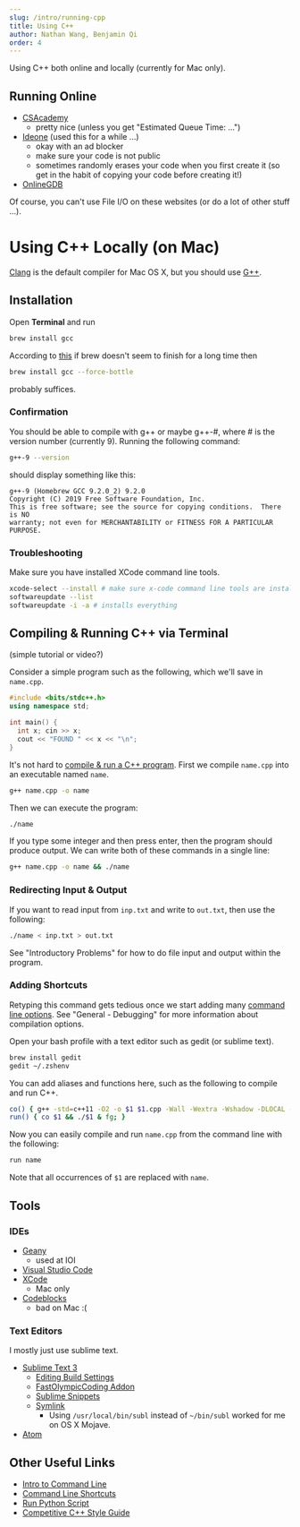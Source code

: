 ```yaml
---
slug: /intro/running-cpp
title: Using C++
author: Nathan Wang, Benjamin Qi
order: 4
---
```


Using C++ both online and locally (currently for Mac only).

<!-- END DESCRIPTION -->

## Running Online

 * [CSAcademy](https://csacademy.com/workspace/)
   * pretty nice (unless you get "Estimated Queue Time: ...")
 * [Ideone](http://ideone.com/) (used this for a while ...)
   * okay with an ad blocker
   * make sure your code is not public
   * sometimes randomly erases your code when you first create it (so get in the habit of copying your code before creating it!)
 * [OnlineGDB](https://www.onlinegdb.com/)

Of course, you can't use File I/O on these websites (or do a lot of other stuff ...).

# Using C++ Locally (on Mac)

[Clang](https://en.wikipedia.org/wiki/Clang) is the default compiler for Mac OS X, but you should use [G++](https://en.wikipedia.org/wiki/GNU_Compiler_Collection).

## Installation

Open **Terminal** and run

```sh
brew install gcc
```

According to [this](https://stackoverflow.com/questions/30998890/installing-opencv-with-brew-never-finishes) if brew doesn't seem to finish for a long time then 

```sh
brew install gcc --force-bottle
```

probably suffices.

### Confirmation

You should be able to compile with g++ or maybe g++-#, where # is the version number (currently 9). Running the following command:

```sh
g++-9 --version
```

should display something like this:

```
g++-9 (Homebrew GCC 9.2.0_2) 9.2.0
Copyright (C) 2019 Free Software Foundation, Inc.
This is free software; see the source for copying conditions.  There is NO
warranty; not even for MERCHANTABILITY or FITNESS FOR A PARTICULAR PURPOSE.
```

### Troubleshooting

Make sure you have installed XCode command line tools.

```sh
xcode-select --install # make sure x-code command line tools are installed
softwareupdate --list
softwareupdate -i -a # installs everything
```

## Compiling & Running C++ via Terminal

(simple tutorial or video?)

Consider a simple program such as the following, which we'll save in `name.cpp`.

```cpp
#include <bits/stdc++.h>
using namespace std;

int main() {
  int x; cin >> x;
  cout << "FOUND " << x << "\n";
}
```

It's not hard to [compile & run a C++ program](https://www.tutorialspoint.com/How-to-compile-and-run-the-Cplusplus-program). First we compile `name.cpp` into an executable named `name`.

```sh
g++ name.cpp -o name
```

Then we can execute the program:

```sh
./name
```

If you type some integer and then press enter, then the program should produce output. We can write both of these commands in a single line:

```sh
g++ name.cpp -o name && ./name
```

### Redirecting Input & Output

If you want to read input from `inp.txt` and write to `out.txt`, then use the following:

```sh
./name < inp.txt > out.txt
```

See "Introductory Problems" for how to do file input and output within the program.

### Adding Shortcuts

Retyping this command gets tedious once we start adding many [command line options](https://developers.redhat.com/blog/2018/03/21/compiler-and-linker-flags-gcc/). See "General - Debugging" for more information about compilation options.

Open your bash profile with a text editor such as gedit (or sublime text).

```sh
brew install gedit
gedit ~/.zshenv
```

You can add aliases and functions here, such as the following to compile and run C++. 

```sh
co() { g++ -std=c++11 -O2 -o $1 $1.cpp -Wall -Wextra -Wshadow -DLOCAL -Wl,-stack_size -Wl,0xF0000000; }
run() { co $1 && ./$1 & fg; }
```

Now you can easily compile and run `name.cpp` from the command line with the following:

```sh
run name
```

Note that all occurrences of `$1` are replaced with `name`.

## Tools

### IDEs

 * [Geany](https://www.geany.org/)
   * used at IOI
 * [Visual Studio Code](https://code.visualstudio.com/)
 * [XCode](https://developer.apple.com/xcode/)
   * Mac only
 * [Codeblocks](http://www.codeblocks.org/)
   * bad on Mac :(

### Text Editors

I mostly just use sublime text.

 * [Sublime Text 3](https://www.sublimetext.com/)
   * [Editing Build Settings](https://stackoverflow.com/questions/23789410/how-to-edit-sublime-text-build-settings)
   * [FastOlympicCoding Addon](https://github.com/Jatana/FastOlympicCoding)
   * [Sublime Snippets](https://www.granneman.com/webdev/editors/sublime-text/top-features-of-sublime-text/quickly-insert-text-and-code-with-sublime-text-snippets)
   * [Symlink](https://www.sublimetext.com/docs/3/osx_command_line.html) 
     * Using `/usr/local/bin/subl` instead of `~/bin/subl` worked for me on OS X Mojave.
 * [Atom](https://atom.io/)

## Other Useful Links

 * [Intro to Command Line](http://blog.teamtreehouse.com/introduction-to-the-mac-os-x-command-line)
 * [Command Line Shortcuts](https://jonsuh.com/blog/bash-command-line-shortcuts/)
 * [Run Python Script](https://stackoverflow.com/questions/7855996/cant-run-python-py-files-from-terminal-on-mac)
 * [Competitive C++ Style Guide](https://codeforces.com/blog/entry/64218)